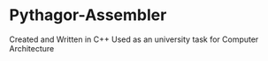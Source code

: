 # Pythagor-Assembler
Created and Written in C++
Used as an university task for Computer Architecture
